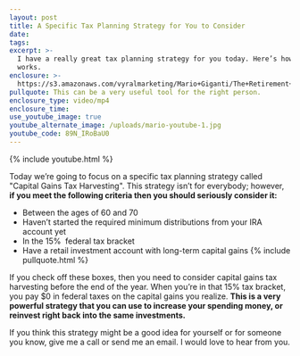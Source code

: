 ```yaml
---
layout: post
title: A Specific Tax Planning Strategy for You to Consider
date:
tags:
excerpt: >-
  I have a really great tax planning strategy for you today. Here’s how it
  works.
enclosure: >-
  https://s3.amazonaws.com/vyralmarketing/Mario+Giganti/The+Retirement+Bullseye+Advisor-+Capital+Gain+Tax+Harvesting.mp4
pullquote: This can be a very useful tool for the right person.
enclosure_type: video/mp4
enclosure_time:
use_youtube_image: true
youtube_alternate_image: /uploads/mario-youtube-1.jpg
youtube_code: 89N_IRoBaU0
---
```



{% include youtube.html %}

Today we’re going to focus on a specific tax planning strategy called "Capital Gains Tax Harvesting". This strategy isn’t for everybody; however, **if you meet the following criteria then you should seriously consider it:**

* Between the ages of 60 and 70
* Haven’t started the required minimum distributions from your IRA account yet
* In the 15%  federal tax bracket
* Have a retail investment account with long-term capital gains {% include pullquote.html %}

If you check off these boxes, then you need to consider capital gains tax harvesting before the end of the year. When you’re in that 15% tax bracket, you pay $0 in federal taxes on the capital gains you realize. **This is a very powerful strategy that you can use to increase your spending money, or reinvest right back into the same investments.**

If you think this strategy might be a good idea for yourself or for someone you know, give me a call or send me an email. I would love to hear from you.